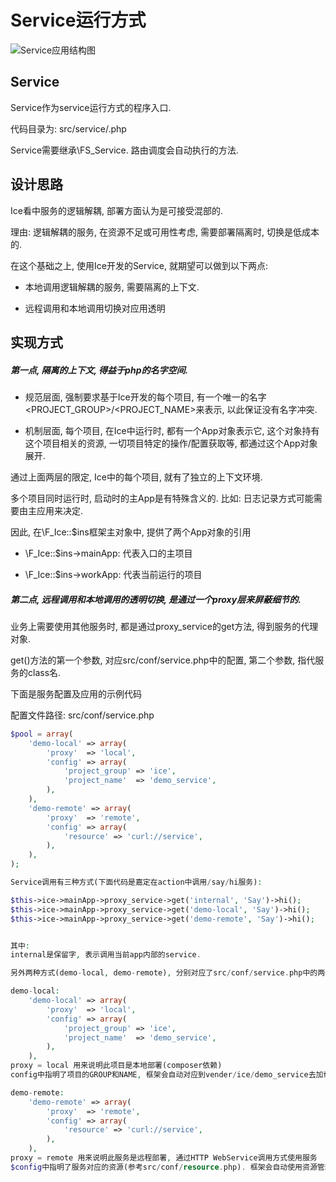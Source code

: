 # Service运行方式

![Service应用结构图](https://goosman-lei.github.io/static/post-img/0006.ice-core-func-runner-service.png)

## Service

Service作为service运行方式的程序入口.

代码目录为: src/service/<class>.php

Service需要继承\FS_Service. 路由调度会自动执行<class>的<action>方法.

## 设计思路

Ice看中服务的逻辑解耦, 部署方面认为是可接受混部的.

理由: 逻辑解耦的服务, 在资源不足或可用性考虑, 需要部署隔离时, 切换是低成本的.

在这个基础之上, 使用Ice开发的Service, 就期望可以做到以下两点:

* 本地调用逻辑解耦的服务, 需要隔离的上下文.

* 远程调用和本地调用切换对应用透明

## 实现方式

##### 第一点, 隔离的上下文, 得益于php的名字空间.

* 规范层面, 强制要求基于Ice开发的每个项目, 有一个唯一的名字<PROJECT_GROUP>/<PROJECT_NAME>来表示, 以此保证没有名字冲突.

* 机制层面, 每个项目, 在Ice中运行时, 都有一个App对象表示它, 这个对象持有这个项目相关的资源, 一切项目特定的操作/配置获取等, 都通过这个App对象展开.

通过上面两层的限定, Ice中的每个项目, 就有了独立的上下文环境.

多个项目同时运行时, 启动时的主App是有特殊含义的. 比如: 日志记录方式可能需要由主应用来决定.

因此, 在\F_Ice::$ins框架主对象中, 提供了两个App对象的引用

* \F_Ice::$ins->mainApp: 代表入口的主项目

* \F_Ice::$ins->workApp: 代表当前运行的项目

##### 第二点, 远程调用和本地调用的透明切换, 是通过一个proxy层来屏蔽细节的.

业务上需要使用其他服务时, 都是通过proxy_service的get方法, 得到服务的代理对象.

get()方法的第一个参数, 对应src/conf/service.php中的配置, 第二个参数, 指代服务的class名.

下面是服务配置及应用的示例代码

配置文件路径: src/conf/service.php

```php
$pool = array(
    'demo-local' => array(
        'proxy'  => 'local',
        'config' => array(
            'project_group' => 'ice',
            'project_name'  => 'demo_service',
        ),
    ),
    'demo-remote' => array(
        'proxy'  => 'remote',
        'config' => array(
            'resource' => 'curl://service',
        ),
    ),
);

Service调用有三种方式(下面代码是嘉定在action中调用/say/hi服务):

$this->ice->mainApp->proxy_service->get('internal', 'Say')->hi();
$this->ice->mainApp->proxy_service->get('demo-local', 'Say')->hi();
$this->ice->mainApp->proxy_service->get('demo-remote', 'Say')->hi();


其中:
internal是保留字, 表示调用当前app内部的service.

另外两种方式(demo-local, demo-remote), 分别对应了src/conf/service.php中的两个配置

demo-local:
    'demo-local' => array(
        'proxy'  => 'local',
        'config' => array(
            'project_group' => 'ice',
            'project_name'  => 'demo_service',
        ),
    ),
proxy = local 用来说明此项目是本地部署(composer依赖)
config中指明了项目的GROUP和NAME, 框架会自动对应到vender/ice/demo_service去加载服务

demo-remote:
    'demo-remote' => array(
        'proxy'  => 'remote',
        'config' => array(
            'resource' => 'curl://service',
        ),
    ),
proxy = remote 用来说明此服务是远程部署, 通过HTTP WebService调用方式使用服务
$config中指明了服务对应的资源(参考src/conf/resource.php). 框架会自动使用资源管理器, 获取对应资源并请求服务.
```
